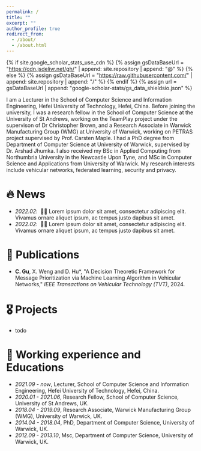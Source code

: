 ```yaml
---
permalink: /
title: ""
excerpt: ""
author_profile: true
redirect_from: 
  - /about/
  - /about.html
---
```


{% if site.google_scholar_stats_use_cdn %}
{% assign gsDataBaseUrl = "https://cdn.jsdelivr.net/gh/" | append: site.repository | append: "@" %}
{% else %}
{% assign gsDataBaseUrl = "https://raw.githubusercontent.com/" | append: site.repository | append: "/" %}
{% endif %}
{% assign url = gsDataBaseUrl | append: "google-scholar-stats/gs_data_shieldsio.json" %}

<span class='anchor' id='about-me'></span>

I am a Lecturer in the School of Computer Science and Information Engineering, Hefei University of Technology, Hefei, China. Before joining the university, I was a research fellow in the School of Computer Science at the University of St Andrews, working on the TeamPlay project under the supervison of Dr Christopher Brown, and a Research Associate in Warwick Manufacturing Group (WMG) at University of Warwick, working on PETRAS project supervised by Prof. Carsten Maple. I had a PhD degree from Department of Computer Science at University of Warwick, supervised by Dr. Arshad Jhumka. I also received my BSc in Applied Computing from Northumbria University in the Newcastle Upon Tyne, and MSc in Computer Science and Applications from University of Warwick. My research interests include vehicular networks, federated learning, security and privacy.

<!--  I have published more than 100 papers at the top international AI conferences with total <a href='https://scholar.google.com/citations?user=DhtAFkwAAAAJ'>google scholar citations <strong><span id='total_cit'>260000+</span></strong></a> (You can also use google scholar badge <a href='https://scholar.google.com/citations?user=DhtAFkwAAAAJ'><img src="https://img.shields.io/endpoint?url={{ url | url_encode }}&logo=Google%20Scholar&labelColor=f6f6f6&color=9cf&style=flat&label=citations"></a>). --> 


# 🔥 News
- *2022.02*: &nbsp;🎉🎉 Lorem ipsum dolor sit amet, consectetur adipiscing elit. Vivamus ornare aliquet ipsum, ac tempus justo dapibus sit amet. 
- *2022.02*: &nbsp;🎉🎉 Lorem ipsum dolor sit amet, consectetur adipiscing elit. Vivamus ornare aliquet ipsum, ac tempus justo dapibus sit amet. 

# 📝 Publications
- **C. Gu**, X. Weng and D. Hu*, "A Decision Theoretic Framework for Message Prioritization via Machine Learning Algorithm in Vehicular Networks,"  _IEEE Transactions on Vehicular Technology (TVT)_, 2024.

<!--
<div class='paper-box'><div class='paper-box-image'><div><div class="badge">CVPR 2016</div><img src='images/500x300.png' alt="sym" width="100%"></div></div>
<div class='paper-box-text' markdown="1">

[Deep Residual Learning for Image Recognition](https://openaccess.thecvf.com/content_cvpr_2016/papers/He_Deep_Residual_Learning_CVPR_2016_paper.pdf)

**Kaiming He**, Xiangyu Zhang, Shaoqing Ren, Jian Sun

[**Project**](https://scholar.google.com/citations?view_op=view_citation&hl=zh-CN&user=DhtAFkwAAAAJ&citation_for_view=DhtAFkwAAAAJ:ALROH1vI_8AC) <strong><span class='show_paper_citations' data='DhtAFkwAAAAJ:ALROH1vI_8AC'></span></strong>
- Lorem ipsum dolor sit amet, consectetur adipiscing elit. Vivamus ornare aliquet ipsum, ac tempus justo dapibus sit amet. 
</div>
</div>
-->

# 🎖 Projects
- todo

# 📖 Working experience and Educations
- *2021.09 - now*, Lecturer, School of Computer Science and Information Engineering, Hefei University of Technology, Hefei, China. 
- *2020.01 - 2021.06*, Research Fellow, School of Computer Science, University of St Andrews, UK.
- *2018.04 - 2019.09*,  Research Associate, Warwick Manufacturing Group (WMG), University of Warwick, UK.
- *2014.04 - 2018.04*,  PhD, Department of Computer Science, University of Warwick, UK.
- *2012.09 - 2013.10*,  Msc, Department of Computer Science, University of Warwick, UK.

<!-- # 💬 Invited Talks
- *2021.06*, Lorem ipsum dolor sit amet, consectetur adipiscing elit. Vivamus ornare aliquet ipsum, ac tempus justo dapibus sit amet. 
- *2021.03*, Lorem ipsum dolor sit amet, consectetur adipiscing elit. Vivamus ornare aliquet ipsum, ac tempus justo dapibus sit amet.  \| [\[video\]](https://github.com/)

 # 💻 Internships
- *2019.05 - 2020.02*, [Lorem](https://github.com/), China.
-->
